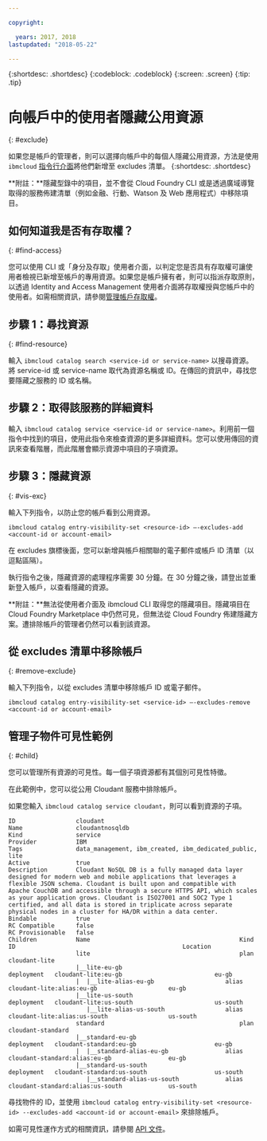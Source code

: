 ```yaml
---

copyright:

  years: 2017, 2018
lastupdated: "2018-05-22"

---
```


{:shortdesc: .shortdesc}
{:codeblock: .codeblock}
{:screen: .screen}
{:tip: .tip}

# 向帳戶中的使用者隱藏公用資源
{: #exclude}

如果您是帳戶的管理者，則可以選擇向帳戶中的每個人隱藏公用資源，方法是使用 `ibmcloud` [指令行介面](/docs/cli/reference/bluemix_cli/bx_cli.html#ibmcloud_catalog_entry_visibility_set)將他們新增至 excludes 清單。
{:shortdesc: .shortdesc}

**附註：**隱藏型錄中的項目，並不會從 Cloud Foundry CLI 或是透過廣域導覽取得的服務佈建清單（例如金融、行動、Watson 及 Web 應用程式）中移除項目。

## 如何知道我是否有存取權？
{: #find-access}

您可以使用 CLI 或「身分及存取」使用者介面，以判定您是否具有存取權可讓使用者檢視已新增至帳戶的專用資源。如果您是帳戶擁有者，則可以指派存取原則，以透過 Identity and Access Management 使用者介面將存取權授與您帳戶中的使用者。如需相關資訊，請參閱[管理帳戶存取權](access.html)。

## 步驟 1：尋找資源
{: #find-resource}

輸入 `ibmcloud catalog search <service-id or service-name>` 以搜尋資源。將 service-id 或 service-name 取代為資源名稱或 ID。在傳回的資訊中，尋找您要隱藏之服務的 ID 或名稱。

## 步驟 2：取得該服務的詳細資料

輸入 `ibmcloud catalog service <service-id or service-name>`。利用前一個指令中找到的項目，使用此指令來檢查資源的更多詳細資料。您可以使用傳回的資訊來查看階層，而此階層會顯示資源中項目的子項資源。

## 步驟 3：隱藏資源
{: #vis-exc}

輸入下列指令，以防止您的帳戶看到公用資源。

`ibmcloud catalog entry-visibility-set <resource-id> —-excludes-add <account-id or account-email>`

在 excludes 旗標後面，您可以新增與帳戶相關聯的電子郵件或帳戶 ID 清單（以逗點區隔）。

執行指令之後，隱藏資源的處理程序需要 30 分鐘。在 30 分鐘之後，請登出並重新登入帳戶，以查看隱藏的資源。

**附註：**無法從使用者介面及 ibmcloud CLI 取得您的隱藏項目。隱藏項目在 Cloud Foundry Marketplace 中仍然可見，但無法從 Cloud Foundry 佈建隱藏方案。遭排除帳戶的管理者仍然可以看到該資源。

## 從 excludes 清單中移除帳戶
{: #remove-exclude}

輸入下列指令，以從 excludes 清單中移除帳戶 ID 或電子郵件。

`ibmcloud catalog entry-visibility-set <service-id> —-excludes-remove <account-id or account-email>`

## 管理子物件可見性範例
{: #child}

您可以管理所有資源的可見性。每一個子項資源都有其個別可見性特徵。

在此範例中，您可以從公用 Cloudant 服務中排除帳戶。

如果您輸入 `ibmcloud catalog service cloudant`，則可以看到資源的子項。

```
ID                 cloudant
Name               cloudantnosqldb
Kind               service
Provider           IBM
Tags               data_management, ibm_created, ibm_dedicated_public, lite
Active             true
Description        Cloudant NoSQL DB is a fully managed data layer designed for modern web and mobile applications that leverages a flexible JSON schema. Cloudant is built upon and compatible with Apache CouchDB and accessible through a secure HTTPS API, which scales as your application grows. Cloudant is ISO27001 and SOC2 Type 1 certified, and all data is stored in triplicate across separate physical nodes in a cluster for HA/DR within a data center.
Bindable           true
RC Compatible      false
RC Provisionable   false
Children           Name                                          Kind         ID                                               Location
                   lite                                          plan         cloudant-lite
                   |__lite-eu-gb                             deployment   cloudant-lite:eu-gb                          eu-gb
                   |  |__lite-alias-eu-gb                    alias        cloudant-lite:alias:eu-gb                    eu-gb
                   |__lite-us-south                          deployment   cloudant-lite:us-south                       us-south
                      |__lite-alias-us-south                 alias        cloudant-lite:alias:us-south                 us-south
                   standard                                      plan         cloudant-standard
                   |__standard-eu-gb                         deployment   cloudant-standard:eu-gb                      eu-gb
                   |  |__standard-alias-eu-gb                alias        cloudant-standard:alias:eu-gb                eu-gb
                   |__standard-us-south                      deployment   cloudant-standard:us-south                   us-south
                      |__standard-alias-us-south             alias        cloudant-standard:alias:us-south             us-south
```

尋找物件的 ID，並使用 `ibmcloud catalog entry-visibility-set <resource-id> --excludes-add <account-id or account-email>` 來排除帳戶。

如需可見性運作方式的相關資訊，請參閱 [API 文件](https://console.bluemix.net/apidocs/682)。
